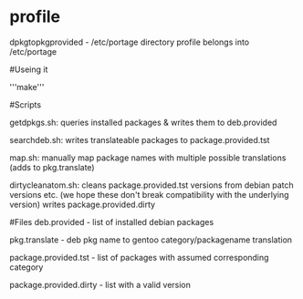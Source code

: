 # profile
dpkgtopkgprovided - /etc/portage
directory profile belongs into /etc/portage

#Useing it

'''make'''



#Scripts

getdpkgs.sh:       queries installed packages & writes them to deb.provided

searchdeb.sh:      writes translateable packages to package.provided.tst

map.sh:            manually map package names with multiple possible translations (adds to pkg.translate)

dirtycleanatom.sh: cleans package.provided.tst versions from debian patch versions etc. (we hope these don't break compatibility with the underlying version) writes package.provided.dirty


#Files
deb.provided - list of installed debian packages

pkg.translate - deb pkg name to gentoo category/packagename translation

package.provided.tst - list of packages with assumed corresponding category

package.provided.dirty - list with a valid version


